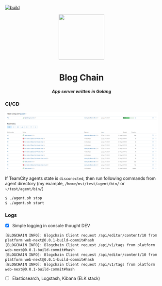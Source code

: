 [![build](https://github.com/zikwall/blogchain-go/workflows/Build%20and%20test%20Blogchain/badge.svg)](https://github.com/zikwall/blogchain-go/actions)

<div align="center">
  <img width="150" height="150" src="https://github.com/zikwall/blogchain/blob/master/screenshots/bc_go_300.png">
  <h1>Blog Chain</h1>
  <h5>App server written in Golang</h5>
</div>

### CI/CD

![test](ci/.teamcity/tests.png)

If TeamCity agents state is `disconected`, then run following commands from agent directory (my example, `/home/msi/test/agent/bin/` or `~/test/agent/bin/`)

```shell script
$ ./agent.sh stop
$ ./agent.sh start
```

### Logs

- [x] Simple logging in console thought DEV

```shell script
[BLOGCHAIN INFO]: Blogchain Client request /api/editor/content/10 from platform web-next@0.0.1-build-commit#hash
[BLOGCHAIN INFO]: Blogchain Client request /api/v1/tags from platform web-next@0.0.1-build-commit#hash
[BLOGCHAIN INFO]: Blogchain Client request /api/editor/content/10 from platform web-next@0.0.1-build-commit#hash
[BLOGCHAIN INFO]: Blogchain Client request /api/v1/tags from platform web-next@0.0.1-build-commit#hash
```

- [ ] Elasticsearch, Logstash, Kibana (ELK stack)
